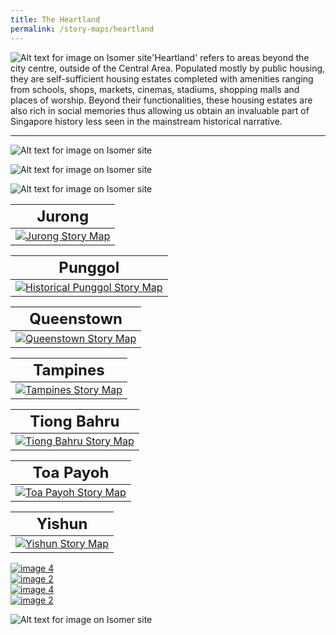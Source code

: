 ```yaml
---
title: The Heartland
permalink: /story-maps/heartland
---
```

![Alt text for image on Isomer site](/images/storymap-image-jurong-2.png)'Heartland' refers to areas beyond the city centre, outside of the Central Area. Populated mostly by public housing, they are self-sufficient housing estates completed with amenities ranging from schools, shops, markets, cinemas, stadiums, shopping malls and places of worship. Beyond their functionalities, these housing estates are also rich in social memories thus allowing us obtain an invaluable part of Singapore history less seen in the mainstream historical narrative.
_______

![Alt text for image on Isomer site](/images/storymap-image-ang-mo-kio.jpg)

![Alt text for image on Isomer site](/images/storymap-image-jurong.jpg)

![Alt text for image on Isomer site](/images/storymap-image-jurong-2.png)

|**<font size="5">Jurong</font>**| 
| -------- | 
| [![Jurong Story Map](/images/storymap-image-jurong.png)](/resource-room/story-maps/jurong) | 


|**<font size="5">Punggol</font>**| 
| -------- |
| [![Historical Punggol Story Map](/images/storymap-image-punggol.jpg)](/resource-room/story-maps/punggol) | 

|**<font size="5">Queenstown</font>**| 
| -------- |
| [![Queenstown Story Map](/images/storymap-image-queenstown.JPG)](/resource-room/story-maps/queenstown-first-satellite-town) | 

|**<font size="5">Tampines</font>**| 
| -------- | 
|[![Tampines Story Map](/images/storymap-image-tampines.png)](/resource-room/story-maps/tampines) |

|**<font size="5">Tiong Bahru</font>**| 
| -------- | 
| [![Tiong Bahru Story Map](/images/storymap-image-tiong-bahru.png)](/resource-room/story-maps/tiong-bahru) | 

|**<font size="5">Toa Payoh</font>**| 
| -------- |
| [![Toa Payoh Story Map](/images/storymap-image-toa-payoh.JPG)](/resource-room/story-maps/toa-payoh-second-satellite-town) | 

|**<font size="5">Yishun</font>**| 
| -------- | 
| [![Yishun Story Map](/images/storymap-image-yishun.png)](/resource-room/story-maps/yishun) |


<div>
	<div class="row is-multiline">
	    <div class="col is-half-desktop is-half-tablet">
	<a href="https://uploads.knightlab.com/storymapjs/04f5c05311b7e48aadefd0cdd269c308/bras-basah-the-complete-story-map/index.html"><img src="/images/amk-storymap-image.jpg" alt="image 4"></a>
	</div>
    <div class="col is-half-desktop is-half-tablet">
<a href="/singapore-visualised/virtual-showcase/bb-early"><img src="/images/amk-storymap-image.jpg" alt="image 2"></a>
</div>
	</div> 
	</div>
	
<div>
	<div class="row is-multiline">
	    <div class="col is-half-desktop is-half-tablet">
	<a href="https://uploads.knightlab.com/storymapjs/04f5c05311b7e48aadefd0cdd269c308/bras-basah-the-complete-story-map/index.html"><img src="/images/amk-storymap-image.jpg" alt="image 4"></a>
	</div>
    <div class="col is-half-desktop is-half-tablet">
<a href="/singapore-visualised/virtual-showcase/bb-early"><img src="/images/amk-storymap-image.jpg" alt="image 2"></a>
</div>
	</div> 
	</div>
	
![Alt text for image on Isomer site](/images/amk-sample-1.jpg)